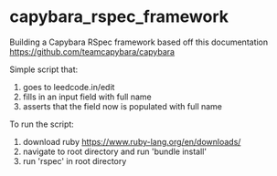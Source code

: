 # capybara_rspec_framework
Building a Capybara RSpec framework based off this documentation https://github.com/teamcapybara/capybara

Simple script that:
1. goes to leedcode.in/edit 
2. fills in an input field with full name
3. asserts that the field now is populated with full name

To run the script:
1. download ruby https://www.ruby-lang.org/en/downloads/
2. navigate to root directory and run 'bundle install'
3. run 'rspec' in root directory
